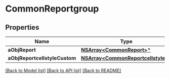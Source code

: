 # CommonReportgroup

## Properties
Name | Type | Description | Notes
------------ | ------------- | ------------- | -------------
**aObjReport** | [**NSArray&lt;CommonReport&gt;***](CommonReport.md) |  | 
**aObjReportcellstyleCustom** | [**NSArray&lt;CommonReportcellstyle&gt;***](CommonReportcellstyle.md) |  | 

[[Back to Model list]](../README.md#documentation-for-models) [[Back to API list]](../README.md#documentation-for-api-endpoints) [[Back to README]](../README.md)


